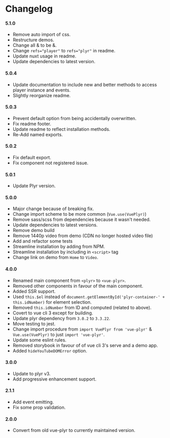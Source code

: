 # Changelog

#### 5.1.0
- Remove auto import of css.
- Restructure demos.
- Change all &amp; to be &.
- Change `refs="player"` to `refs="plyr"` in readme.
- Update nuxt usage in readme.
- Update dependencies to latest version.

#### 5.0.4
- Update documentation to include new and better methods to access
player instance and events.
- Slightly reorganize readme.

#### 5.0.3
- Prevent default option from being accidentally overwritten.
- Fix readme footer.
- Update readme to reflect installation methods.
- Re-Add named exports.

#### 5.0.2
- Fix default export.
- Fix component not registered issue.

#### 5.0.1
- Update Plyr version.

#### 5.0.0
- Major change because of breaking fix.
- Change import scheme to be more common (`Vue.use(VuePlyr)`)
- Remove sass/scss from dependencies because it wasn't needed.
- Update dependencies to latest versions.
- Remove demo build
- Remove 1440p video from demo (CDN no longer hosted video file)
- Add and refactor some tests
- Streamline installation by adding from NPM.
- Streamline installation by including in `<script>` tag
- Change link on demo from `Home` to `Video`.

#### 4.0.0
- Renamed main component from `<plyr>` to `<vue-plyr>`.
- Removed other components in favour of the main component.
- Added SSR support.
- Used `this.$el` instead of `document.getElementById('plyr-container-' + this.idNumber)` for element selection.
- Removed `this.idNumber` from ID and computed (related to above).
- Covert to vue cli 3 except for building.
- Update plyr dependency from `3.0.2` to `3.3.22`.
- Move testing to jest.
- Change import procedure from `import VuePlyr from 'vue-plyr'` & `Vue.use(VuePlyr)` to just `import 'vue-plyr'`.
- Update some eslint rules.
- Removed storybook in favour of of vue cli 3's serve and a demo app.
- Added `hideYouTubeDOMError` option.

#### 3.0.0
- Update to plyr v3.
- Add progressive enhancement support.

#### 2.1.1
- Add event emitting.
- Fix some prop validation.

#### 2.0.0
- Convert from old vue-plyr to currently maintained version.
